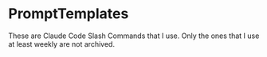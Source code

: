 # PromptTemplates

These are Claude Code Slash Commands that I use. Only the ones that I use at least weekly are not archived.

